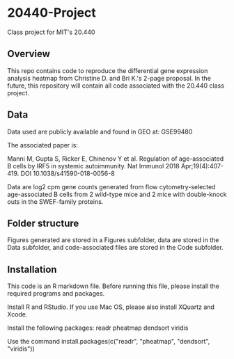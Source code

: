 
# 20440-Project
Class project for MIT's 20.440

## Overview
This repo contains code to reproduce the differential gene expression analysis 
heatmap from Christine D. and Bri K.'s 2-page proposal. In the future, this
repository will contain all code associated with the 20.440 class project.

## Data
Data used are publicly available and found in GEO at:
GSE99480

The associated paper is:

Manni M, Gupta S, Ricker E, Chinenov Y et al. Regulation of age-associated B 
cells by IRF5 in systemic autoimmunity. Nat Immunol 2018 Apr;19(4):407-419.
DOI 10.1038/s41590-018-0056-8

Data are log2 cpm gene counts generated from flow cytometry-selected 
age-associated B cells from 2 wild-type mice and 2 mice with double-knock outs 
in the SWEF-family proteins.

## Folder structure
Figures generated are stored in a Figures subfolder, data are stored in the
Data subfolder, and code-associated files are stored in the Code subfolder.

## Installation
This code is an R markdown file.
Before running this file, please install the required programs and packages.

Install R and RStudio. If you use Mac OS, please also install XQuartz and Xcode.

Install the following packages:
readr
pheatmap
dendsort
viridis

Use the command install.packages(c("readr", "pheatmap", "dendsort", "viridis"))

